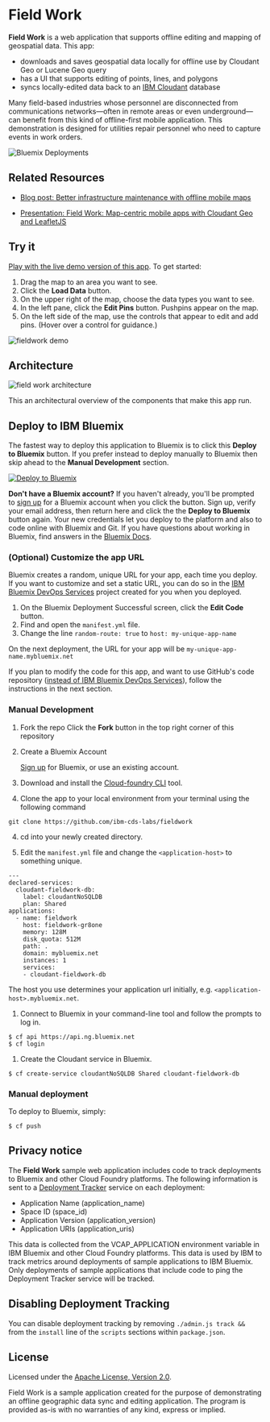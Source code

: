 # Field Work

**Field Work** is a web application that supports offline editing and mapping of geospatial data. This app:

- downloads and saves geospatial data locally for offline use by Cloudant Geo or Lucene Geo query 
- has a UI that supports editing of points, lines, and polygons 
- syncs locally-edited data back to an [IBM Cloudant](https://cloudant.com/) database

Many field-based industries whose personnel are disconnected from communications networks&#8212;often in remote areas or even underground&#8212;can benefit from this kind of offline-first mobile application.  This demonstration is designed for utilities repair personnel who need to capture events in work orders.

![Bluemix Deployments](https://deployment-tracker.mybluemix.net/stats/5995ba4616bcc1cfbc56ab72f0c152ea/badge.svg)

## Related Resources
- [Blog post: Better infrastructure maintenance with offline mobile maps](https://developer.ibm.com/clouddataservices/2016/03/07/better-infrastructure-maintenance-with-offline-mobile-maps/)

- [Presentation: Field Work: Map-centric mobile apps with Cloudant Geo and LeafletJS ](http://www.slideshare.net/rajrsingh/field-work-mapcentric-mobile-apps-with-cloudant-geo-and-leafletjs)



## Try it

[Play with the live demo version of this app](http://fieldwork.mybluemix.net/). To get started:


1. Drag the map to an area you want to see.
2. Click the **Load Data** button.
3. On the upper right of the map, choose the data types you want to see. 
4. In the left pane, click the **Edit Pins** button.
Pushpins appear on the map. 
5. On the left side of the map, use the controls that appear to edit and add pins. (Hover over a control for guidance.)

![fieldwork demo](http://developer.ibm.com/clouddataservices/wp-content/uploads/sites/47/2016/03/fieldwork.png)


## Architecture

![field work architecture](./fieldwork-app-graphics.png)

This an architectural overview of the components that make this app run.


## Deploy to IBM Bluemix

The fastest way to deploy this application to Bluemix is to click this **Deploy to Bluemix** button. If you prefer instead to deploy manually to Bluemix then skip ahead to the **Manual Development** section.

[![Deploy to Bluemix](https://deployment-tracker.mybluemix.net/stats/5995ba4616bcc1cfbc56ab72f0c152ea/button.svg)](https://bluemix.net/deploy?repository=https://github.com/ibm-cds-labs/fieldwork.git)

**Don't have a Bluemix account?** If you haven't already, you'll be prompted to [sign up](http://www.ibm.com/cloud-computing/bluemix/) for a Bluemix account when you click the button.  Sign up, verify your email address, then return here and click the the **Deploy to Bluemix** button again. Your new credentials let you deploy to the platform and also to code online with Bluemix and Git. If you have questions about working in Bluemix, find answers in the [Bluemix Docs](https://www.ng.bluemix.net/docs/).

### (Optional) Customize the app URL

Bluemix creates a random, unique URL for your app, each time you deploy. If you want to customize and set a static URL, you can do so in the [IBM Bluemix DevOps Services](https://hub.jazz.net/) project created for you when you deployed.

  1. On the Bluemix Deployment Successful screen, click the **Edit Code** button.
  2. Find and open the `manifest.yml` file.
  2. Change the line `random-route: true` to `host: my-unique-app-name`
   
   On the next deployment, the URL for your app will be `my-unique-app-name.mybluemix.net`

If you plan to modify the code for this app, and want to use GitHub's code repository ([instead of IBM Bluemix DevOps Services](https://hub.jazz.net/)), follow the instructions in the next section. 

### Manual Development

1. Fork the repo
  Click the **Fork** button in the top right corner of this repository
  
1. Create a Bluemix Account

    [Sign up](http://www.ibm.com/cloud-computing/bluemix/) for Bluemix, or use an existing account.

2. Download and install the [Cloud-foundry CLI](https://www.ng.bluemix.net/docs/#starters/install_cli.html) tool.

3. Clone the app to your local environment from your terminal using the following command

  ```
  git clone https://github.com/ibm-cds-labs/fieldwork
  ```

4. cd into your newly created directory.

5. Edit the `manifest.yml` file and change the `<application-host>` to something unique.

  ```
  ---
  declared-services: 
    cloudant-fieldwork-db:
      label: cloudantNoSQLDB
      plan: Shared
  applications:
    - name: fieldwork
      host: fieldwork-gr8one
      memory: 128M
      disk_quota: 512M
      path: .
      domain: mybluemix.net
      instances: 1
      services:
      - cloudant-fieldwork-db
  ```
  The host you use determines your application url initially, e.g. `<application-host>.mybluemix.net`.

1. Connect to Bluemix in your command-line tool and follow the prompts to log in.

  ```
  $ cf api https://api.ng.bluemix.net
  $ cf login
  ```

1. Create the Cloudant service in Bluemix.
  ```
  $ cf create-service cloudantNoSQLDB Shared cloudant-fieldwork-db
  ```
  
### Manual deployment

To deploy to Bluemix, simply:

  ```
  $ cf push
  ```

## Privacy notice
The **Field Work** sample web application includes code to track deployments to Bluemix and other Cloud Foundry platforms. The following information is sent to a [Deployment Tracker](https://github.com/cloudant-labs/deployment-tracker) service on each deployment:

* Application Name (application_name)
* Space ID (space_id)
* Application Version (application_version)
* Application URIs (application_uris)

This data is collected from the VCAP_APPLICATION environment variable in IBM Bluemix and other Cloud Foundry platforms. This data is used by IBM to track metrics around deployments of sample applications to IBM Bluemix. Only deployments of sample applications that include code to ping the Deployment Tracker service will be tracked.

## Disabling Deployment Tracking

You can disable deployment tracking by removing `./admin.js track && ` from the `install` line of the `scripts` sections within `package.json`.

## License

Licensed under the [Apache License, Version 2.0](LICENSE.txt).


Field Work is a sample application created for the purpose of demonstrating an offline geographic data sync and editing application. The program is provided as-is with no warranties of any kind, express or implied. 
